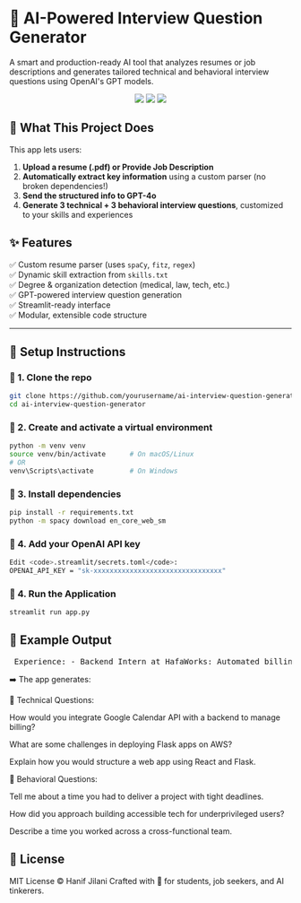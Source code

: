 # 🤖 AI-Powered Interview Question Generator


A smart and production-ready AI tool that analyzes resumes or job descriptions and generates tailored technical and behavioral interview questions using OpenAI's GPT models.

<div align="center">
  <img src="https://img.shields.io/badge/Python-3.10+-blue" />
  <img src="https://img.shields.io/badge/OpenAI-GPT4o-brightgreen" />
  <img src="https://img.shields.io/badge/Streamlit-ready-orange" />
</div>

## 📌 What This Project Does

This app lets users:

1. **Upload a resume (.pdf) or Provide Job Description**
2. **Automatically extract key information** using a custom parser (no broken dependencies!)
3. **Send the structured info to GPT-4o**
4. **Generate 3 technical + 3 behavioral interview questions**, customized to your skills and experiences

## ✨ Features

✅ Custom resume parser (uses `spaCy`, `fitz`, `regex`)  
✅ Dynamic skill extraction from `skills.txt`  
✅ Degree & organization detection (medical, law, tech, etc.)  
✅ GPT-powered interview question generation  
✅ Streamlit-ready interface  
✅ Modular, extensible code structure  

---
## 🚀 Setup Instructions

### 🔹 1. Clone the repo

```bash
git clone https://github.com/yourusername/ai-interview-question-generator.git
cd ai-interview-question-generator
```
### 🔹 2. Create and activate a virtual environment
```bash
python -m venv venv
source venv/bin/activate      # On macOS/Linux
# OR
venv\Scripts\activate         # On Windows
```
### 🔹 3. Install dependencies
```bash
pip install -r requirements.txt
python -m spacy download en_core_web_sm
```
### 🔹 4. Add your OpenAI API key
```bash
Edit <code>.streamlit/secrets.toml</code>:
OPENAI_API_KEY = "sk-xxxxxxxxxxxxxxxxxxxxxxxxxxxxxxxx"
```
### 🔹 4. Run the Application
```bash
streamlit run app.py
```

<h2>🧪 Example Output</h2> <pre> Experience: - Backend Intern at HafaWorks: Automated billing with Google Calendar API - Web Dev at Amaanat NGO: Built websites for women-led businesses Skills: Python, Flask, SQL, AWS, React </pre>
➡️ The app generates:

🔧 Technical Questions:

How would you integrate Google Calendar API with a backend to manage billing?

What are some challenges in deploying Flask apps on AWS?

Explain how you would structure a web app using React and Flask.

💬 Behavioral Questions:

Tell me about a time you had to deliver a project with tight deadlines.

How did you approach building accessible tech for underprivileged users?

Describe a time you worked across a cross-functional team.

<h2>📄 License</h2>
MIT License © Hanif Jilani
Crafted with 💙 for students, job seekers, and AI tinkerers.
